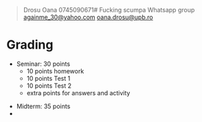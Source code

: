 > Drosu Oana
> 0745090671#
> Fucking scumpa
> Whatsapp group
> againme_30@yahoo.com
> oana.drosu@upb.ro

# Grading
* Seminar: 30 points
	+ 10 points homework
	+ 10 points Test 1
	+ 10 points Test 2
	+ extra points for answers and activity
+ Midterm: 35 points
+ 
